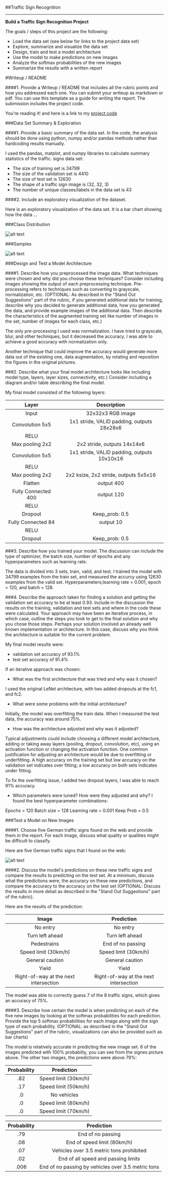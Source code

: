 ##Traffic Sign Recognition

---

**Build a Traffic Sign Recognition Project**

The goals / steps of this project are the following:
* Load the data set (see below for links to the project data set)
* Explore, summarize and visualize the data set
* Design, train and test a model architecture
* Use the model to make predictions on new images
* Analyze the softmax probabilities of the new images
* Summarize the results with a written report


[//]: # (Image References)

[image1]: ./examples/visualData.png "Visualization"
[image2]: ./examples/samples.png "samples"
[image3]: ./examples/signes.png "Signes"
[image4]: ./test_images/11.png "Traffic Sign 2"


#Writeup / README

####1. Provide a Writeup / README that includes all the rubric points and how you addressed each one. You can submit your writeup as markdown or pdf. You can use this template as a guide for writing the report. The submission includes the project code.

You're reading it! and here is a link to my [project code](https://github.com/pionoor/CarND-Traffic-Sign-Classifier-P2/blob/master/Traffic_Sign_Classifier.ipynb)

###Data Set Summary & Exploration

####1. Provide a basic summary of the data set. In the code, the analysis should be done using python, numpy and/or pandas methods rather than hardcoding results manually.

I used the pandas, matplot, and numpy libraries to calculate summary statistics of the traffic.
signs data set:

* The size of training set is 34799
* The size of the validation set is 4410
* The size of test set is 12630
* The shape of a traffic sign image is (32, 32, 3)
* The number of unique classes/labels in the data set is 43

####2. Include an exploratory visualization of the dataset.

Here is an exploratory visualization of the data set. It is a bar chart showing how the data ...

###Class Distribution

![alt text][image1]

###Samples


![alt text][image2]

###Design and Test a Model Architecture

####1. Describe how you preprocessed the image data. What techniques were chosen and why did you choose these techniques? Consider including images showing the output of each preprocessing technique. Pre-processing refers to techniques such as converting to grayscale, normalization, etc. (OPTIONAL: As described in the "Stand Out Suggestions" part of the rubric, if you generated additional data for training, describe why you decided to generate additional data, how you generated the data, and provide example images of the additional data. Then describe the characteristics of the augmented training set like number of images in the set, number of images for each class, etc.)

The only pre-processing I used was normalization. I have tried to grayscale, blur, and other techniques, but it decreased the accuracy. I was able to achieve a good accuracy with normalization only.

Another technique that could improve the accuracy would generate more data out of the existing one, data augmentation, by rotating and reposition the figures in the original pictures. 


###2. Describe what your final model architecture looks like including model type, layers, layer sizes, connectivity, etc.) Consider including a diagram and/or table describing the final model.

My final model consisted of the following layers:

| Layer         		|     Description	        					| 
|:---------------------:|:---------------------------------------------:| 
| Input         		| 32x32x3 RGB image   							| 
| Convolution 5x5     	| 1x1 stride, VALID padding, outputs 28x28x6 	|
| RELU					|												|
| Max pooling 2x2	    | 2x2 stride,  outputs 14x14x6 				    |
| Convolution 5x5	    | 1x1 stride, VALID padding, outputs 10x10x16 	|
| RELU					|												|
| Max pooling 2x2	    | 2x2 ksize, 2x2 stride,  outputs 5x5x16 		|
| Flatten		        | output 400   									|
| Fully Connected 400	| output 120        							|
| RELU					|												|
| Dropout				| Keep_prob: 0.5								|
| Fully Connected 84	| output 10        								|
| RELU					|												|
| Dropout				| Keep_prob: 0.5								|
											
 


###3. Describe how you trained your model. The discussion can include the type of optimizer, the batch size, number of epochs and any hyperparameters such as learning rate.

The data is divided into 3 sets, train, valid, and test. I trained the model with 34799  examples from the train set, and measured the accurcy using 12630 examples from the valid set. Hyperparameters;learning rate = 0.001, epoch = 120, and batch = 128. 

###4. Describe the approach taken for finding a solution and getting the validation set accuracy to be at least 0.93. Include in the discussion the results on the training, validation and test sets and where in the code these were calculated. Your approach may have been an iterative process, in which case, outline the steps you took to get to the final solution and why you chose those steps. Perhaps your solution involved an already well known implementation or architecture. In this case, discuss why you think the architecture is suitable for the current problem.

My final model results were:
* validation set accuracy of 93.1%
* test set accuracy of 91.4%

If an iterative approach was chosen:
* What was the first architecture that was tried and why was it chosen?

I used the original LeNet architecture, with two added dropouts at the fc1, and fc2.

* What were some problems with the initial architecture?

Initially, the model was overfitting the train data. When I measured the test data, the accuracy was around 75%. 

* How was the architecture adjusted and why was it adjusted?

Typical adjustments could include choosing a different model architecture, adding or taking away layers (pooling, dropout, convolution, etc), using an activation function or changing the activation function. One common justification for adjusting an architecture would be due to overfitting or underfitting. A high accuracy on the training set but low accuracy on the validation set indicates over fitting; a low accuracy on both sets indicates under fitting.

To fix the overfitting issue, I added two dropout layers, I was able to reach 91% accuracy. 

* Which parameters were tuned? How were they adjusted and why?
I found the best hyperparameter combinations:

Epochs = 120
Batch size = 128
Learning rate = 0.001
Keep Prob = 0.5
 

###Test a Model on New Images

####1. Choose five German traffic signs found on the web and provide them in the report. For each image, discuss what quality or qualities might be difficult to classify.

Here are five German traffic signs that I found on the web:

![alt text][image3] 


####2. Discuss the model's predictions on these new traffic signs and compare the results to predicting on the test set. At a minimum, discuss what the predictions were, the accuracy on these new predictions, and compare the accuracy to the accuracy on the test set (OPTIONAL: Discuss the results in more detail as described in the "Stand Out Suggestions" part of the rubric).

Here are the results of the prediction:

| Image			        |     Prediction	        					| 
|:---------------------:|:---------------------------------------------:| 
| No entry      		| No entry   			| 
| Turn left ahead     	| Turn left ahead 		|
| Pedestrains		    | End of no passing		|
| Speed limit (30km/h)	| Speed limit (30km/h)	|
| General caution		| General caution       |
| Yield		            | Yield                 |
| Right-of-way at the next intersection |  Right-of-way at the next intersection                 |


The model was able to correctly guess 7 of the 8 traffic signs, which gives an accuracy of 75%. 

####3. Describe how certain the model is when predicting on each of the five new images by looking at the softmax probabilities for each prediction. Provide the top 5 softmax probabilities for each image along with the sign type of each probability. (OPTIONAL: as described in the "Stand Out Suggestions" part of the rubric, visualizations can also be provided such as bar charts)



 The model is relatively accurate in predicting the new image set. 6 of the images predicted with 100% probabilty, you can see from the signes picture above. The other two images, the predictions were above 79%:


| Probability         	|     Prediction	  | 
|:---------------------:|:-------------------:| 
| .82         			| Speed limit (30km/h)| 
| .17     				| Speed limit (50km/h)|
| .0					| No vehicles		  |
| .0	      			| Speed limit (80km/h)|
| .0				    | Speed limit (70km/h)|



| Probability         	|     Prediction	  | 
|:---------------------:|:-------------------:| 
| .79         			| End of no passing| 
| .08     				| End of speed limit (80km/h)|
| .07					| Vehicles over 3.5 metric tons prohibited		  |
| .02	      			| End of all speed and passing limits|
| .006				    | End of no passing by vehicles over 3.5 metric tons|


